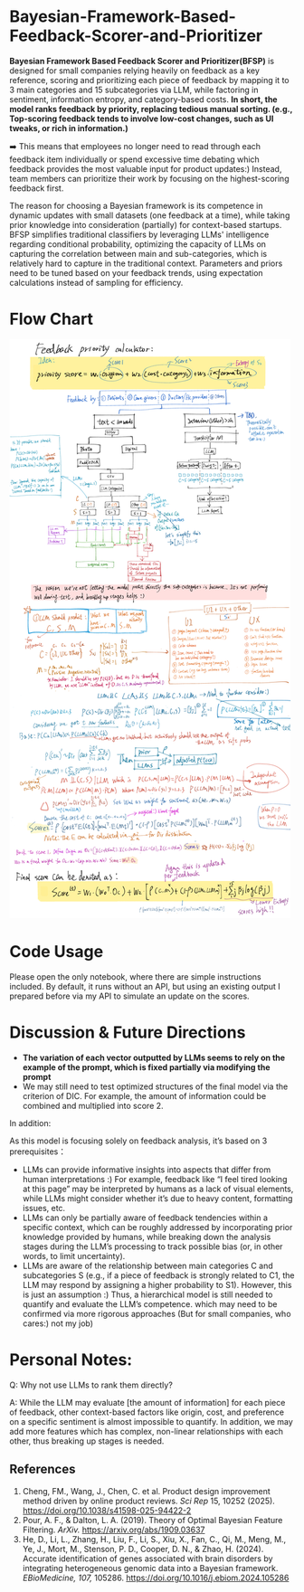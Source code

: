 # Bayesian-Framework-Based-Feedback-Scorer-and-Prioritizer


**Bayesian Framework Based Feedback Scorer and Prioritizer(BFSP)** is designed for small companies relying heavily on feedback as a key reference, scoring and prioritizing each piece of feedback by mapping it to 3 main categories and 15 subcategories via LLM, while factoring in sentiment, information entropy, and category-based costs. **In short, the model ranks feedback by priority, replacing tedious manual sorting. (e.g., Top-scoring feedback tends to involve low-cost changes, such as UI tweaks, or rich in information.)** 


:arrow_right: This means that employees no longer need to read through each feedback item individually or spend excessive time debating which feedback provides the most valuable input for product updates:) Instead, team members can prioritize their work by focusing on the highest-scoring feedback first.


The reason for choosing a Bayesian framework is its competence in dynamic updates with small datasets (one feedback at a time), while taking prior knowledge into consideration (partially) for context-based startups. BFSP simplifies traditional classifiers by leveraging LLMs' intelligence regarding conditional probability, optimizing the capacity of LLMs on capturing the correlation between main and sub-categories, which is relatively hard to capture in the traditional context. Parameters and priors need to be tuned based on your feedback trends, using expectation calculations instead of sampling for efficiency.

# Flow Chart

![Draft](Image/Draft.png)

# Code Usage

Please open the only notebook, where there are simple instructions included. 
By default, it runs without an API, but using an existing output I prepared before via my API to simulate an update on the scores.

# Discussion & Future Directions

- **The variation of each vector outputted by LLMs seems to rely on the example of the prompt, which is fixed partially via modifying the prompt**
- We may still need to test optimized structures of the final model via the criterion of DIC. For example, the amount of information could be combined and multiplied into score 2. 


In addition:

As this model is focusing solely on feedback analysis, it’s based on 3 prerequisites：
- LLMs can provide informative insights into aspects that differ from human interpretations :) For example, feedback like “I feel tired looking at this page” may be interpreted by humans as a lack of visual elements, while LLMs might consider whether it’s due to heavy content, formatting issues, etc.
- LLMs can only be partially aware of feedback tendencies within a specific context, which can be roughly addressed by incorporating prior knowledge provided by humans, while breaking down the analysis stages during the LLM’s processing to track possible bias (or, in other words, to limit uncertainty).
- LLMs are aware of the relationship between main categories C and subcategories S (e.g., if a piece of feedback is strongly related to C1, the LLM may respond by assigning a higher probability to S1). However, this is just an assumption :) Thus, a hierarchical model is still needed to quantify and evaluate the LLM’s competence.
which may need to be confirmed via more rigorous approaches (But for small companies, who cares:) not my job)

# Personal Notes:

Q: Why not use LLMs to rank them directly?

A: While the LLM may evaluate [the amount of information] for each piece of feedback, other context-based factors like origin, cost, and preference on a specific sentiment is almost impossible to quantify. In addition, we may add more features which has complex, non-linear relationships with each other, thus breaking up stages is needed.

## References
1. Cheng, FM., Wang, J., Chen, C. et al. Product design improvement method driven by online product reviews. *Sci Rep* 15, 10252 (2025). https://doi.org/10.1038/s41598-025-94422-2 
2. Pour, A. F., & Dalton, L. A. (2019). Theory of Optimal Bayesian Feature Filtering. *ArXiv.* https://arxiv.org/abs/1909.03637
3. He, D., Li, L., Zhang, H., Liu, F., Li, S., Xiu, X., Fan, C., Qi, M., Meng, M., Ye, J., Mort, M., Stenson, P. D., Cooper, D. N., & Zhao, H. (2024). Accurate identification of genes associated with brain disorders by integrating heterogeneous genomic data into a Bayesian framework. *EBioMedicine, 107,* 105286. https://doi.org/10.1016/j.ebiom.2024.105286


